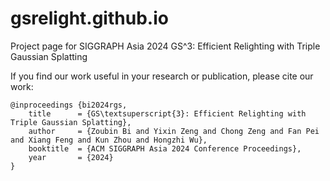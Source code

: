 # gsrelight.github.io


Project page for SIGGRAPH Asia 2024 GS^3: Efficient Relighting with Triple Gaussian Splatting

If you find our work useful in your research or publication, please cite our work:

```
@inproceedings {bi2024rgs,
    title      = {GS\textsuperscript{3}: Efficient Relighting with Triple Gaussian Splatting},
    author     = {Zoubin Bi and Yixin Zeng and Chong Zeng and Fan Pei and Xiang Feng and Kun Zhou and Hongzhi Wu},
    booktitle  = {ACM SIGGRAPH Asia 2024 Conference Proceedings},
    year       = {2024}
}
```